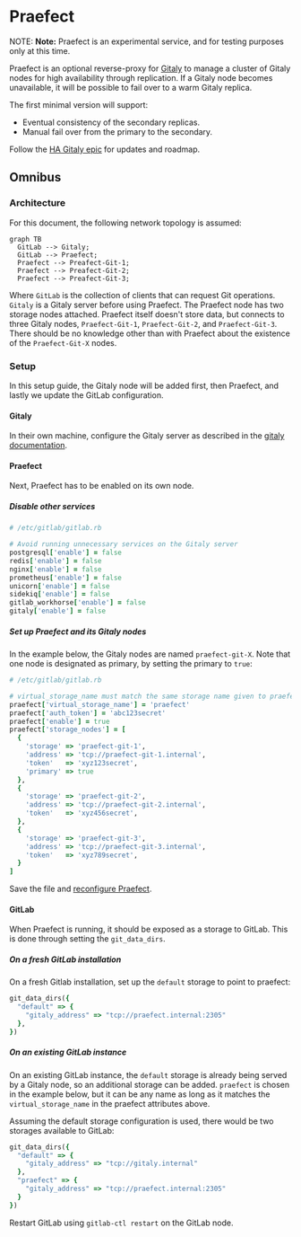 # Praefect

NOTE: **Note:** Praefect is an experimental service, and for testing purposes only at
this time.

Praefect is an optional reverse-proxy for [Gitaly](../index.md) to manage a
cluster of Gitaly nodes for high availability through replication.
If a Gitaly node becomes unavailable, it will be possible to fail over to a
warm Gitaly replica.

The first minimal version will support:

- Eventual consistency of the secondary replicas.
- Manual fail over from the primary to the secondary.

Follow the [HA Gitaly epic](https://gitlab.com/groups/gitlab-org/-/epics/1489)
for updates and roadmap.

## Omnibus

### Architecture

For this document, the following network topology is assumed:

```mermaid
graph TB
  GitLab --> Gitaly;
  GitLab --> Praefect;
  Praefect --> Preafect-Git-1;
  Praefect --> Preafect-Git-2;
  Praefect --> Preafect-Git-3;
```

Where `GitLab` is the collection of clients that can request Git operations.
`Gitaly` is a Gitaly server before using Praefect. The Praefect node has two
storage nodes attached. Praefect itself doesn't store data, but connects to
three Gitaly nodes, `Praefect-Git-1`,  `Praefect-Git-2`, and `Praefect-Git-3`.
There should be no knowledge other than with Praefect about the existence of
the `Praefect-Git-X` nodes.

### Setup

In this setup guide, the Gitaly node will be added first, then Praefect, and
lastly we update the GitLab configuration.

#### Gitaly

In their own machine, configure the Gitaly server as described in the
[gitaly documentation](index.md#3-gitaly-server-configuration).

#### Praefect

Next, Praefect has to be enabled on its own node.

##### Disable other services

```ruby
# /etc/gitlab/gitlab.rb

# Avoid running unnecessary services on the Gitaly server
postgresql['enable'] = false
redis['enable'] = false
nginx['enable'] = false
prometheus['enable'] = false
unicorn['enable'] = false
sidekiq['enable'] = false
gitlab_workhorse['enable'] = false
gitaly['enable'] = false
```

##### Set up Praefect and its Gitaly nodes

In the example below, the Gitaly nodes are named `praefect-git-X`. Note that one node is designated as
primary, by setting the primary to `true`:

```ruby
# /etc/gitlab/gitlab.rb

# virtual_storage_name must match the same storage name given to praefect in git_data_dirs
praefect['virtual_storage_name'] = 'praefect'
praefect['auth_token'] = 'abc123secret'
praefect['enable'] = true
praefect['storage_nodes'] = [
  {
    'storage' => 'praefect-git-1',
    'address' => 'tcp://praefect-git-1.internal',
    'token'   => 'xyz123secret',
    'primary' => true
  },
  {
    'storage' => 'praefect-git-2',
    'address' => 'tcp://praefect-git-2.internal',
    'token'   => 'xyz456secret',
  },
  {
    'storage' => 'praefect-git-3',
    'address' => 'tcp://praefect-git-3.internal',
    'token'   => 'xyz789secret',
  }
]
```

Save the file and [reconfigure Praefect](../restart_gitlab.md#omnibus-gitlab-reconfigure).

#### GitLab

When Praefect is running, it should be exposed as a storage to GitLab. This
is done through setting the `git_data_dirs`.

##### On a fresh GitLab installation

On a fresh Gitlab installation, set up the `default` storage to point to praefect:

```ruby
git_data_dirs({
  "default" => {
    "gitaly_address" => "tcp://praefect.internal:2305"
  },
})
```

##### On an existing GitLab instance

On an existing GitLab instance, the `default` storage is already being served by a
Gitaly node, so an additional storage can be added. `praefect` is chosen in the example
below, but it can be any name as long as it matches the `virtual_storage_name` in the
praefect attributes above.

Assuming the default storage
configuration is used, there would be two storages available to GitLab:

```ruby
git_data_dirs({
  "default" => {
    "gitaly_address" => "tcp://gitaly.internal"
  },
  "praefect" => {
    "gitaly_address" => "tcp://praefect.internal:2305"
  }
})
```

Restart GitLab using `gitlab-ctl restart` on the GitLab node.
